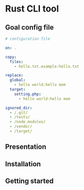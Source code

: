 # Rust CLI tool

## Goal config file

```yaml
# configuration file

on: .

copy:
  files:
    - hello.txt.example:hello.txt

replace:
  global:
    - hello world:hello mom
  target:
    setting.php:
      - hello world:hello mom

ignored_dir:
  - /.git/
  - /tests/
  - /node_modules/
  - /vendor/
  - /target/

```
## Presentation

## Installation

## Getting started
